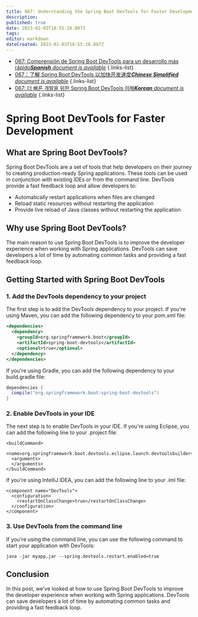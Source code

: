 ```yaml
---
title: 067: Understanding the Spring Boot DevTools for Faster Development
description: 
published: true
date: 2023-02-03T18:55:28.087Z
tags: 
editor: markdown
dateCreated: 2023-02-03T18:55:28.087Z
---
```


- [067: Comprensión de Spring Boot DevTools para un desarrollo más rápido***Spanish** document is available*](/es/Knowledge-base/Spring-Boot/Learning/067-understanding-the-spring-boot-devtools-for-faster-development)
{.links-list}
- [067：了解 Spring Boot DevTools 以加快开发速度***Chinese Simplified** document is available*](/zh/Knowledge-base/Spring-Boot/Learning/067-understanding-the-spring-boot-devtools-for-faster-development)
{.links-list}
- [067: 더 빠른 개발을 위한 Spring Boot DevTools 이해***Korean** document is available*](/ko/Knowledge-base/Spring-Boot/Learning/067-understanding-the-spring-boot-devtools-for-faster-development)
{.links-list}


# Spring Boot DevTools for Faster Development 

## What are Spring Boot DevTools? 

Spring Boot DevTools are a set of tools that help developers on their journey to creating production-ready Spring applications. These tools can be used in conjunction with existing IDEs or from the command line. DevTools provide a fast feedback loop and allow developers to:

- Automatically restart applications when files are changed
- Reload static resources without restarting the application
- Provide live reload of Java classes without restarting the application

## Why use Spring Boot DevTools?

The main reason to use Spring Boot DevTools is to improve the developer experience when working with Spring applications. DevTools can save developers a lot of time by automating common tasks and providing a fast feedback loop.

## Getting Started with Spring Boot DevTools

### 1. Add the DevTools dependency to your project

The first step is to add the DevTools dependency to your project. If you're using Maven, you can add the following dependency to your pom.xml file:

```xml
<dependencies>
  <dependency>
    <groupId>org.springframework.boot</groupId>
    <artifactId>spring-boot-devtools</artifactId>
    <optional>true</optional>
  </dependency>
</dependencies>
```

If you're using Gradle, you can add the following dependency to your build.gradle file:

```groovy
dependencies {
  compile("org.springframework.boot:spring-boot-devtools")
}
```

### 2. Enable DevTools in your IDE

The next step is to enable DevTools in your IDE. If you're using Eclipse, you can add the following line to your .project file:

```
<buildCommand>
  <name>org.springframework.boot.devtools.eclipse.launch.devtoolsbuilder</name>
  <arguments>
  </arguments>
</buildCommand>
```

If you're using IntelliJ IDEA, you can add the following line to your .iml file:

```
<component name="DevTools">
  <configuration>
    <restartOnClassChange>true</restartOnClassChange>
  </configuration>
</component>
```

### 3. Use DevTools from the command line

If you're using the command line, you can use the following command to start your application with DevTools:

```
java -jar myapp.jar --spring.devtools.restart.enabled=true
```

## Conclusion

In this post, we've looked at how to use Spring Boot DevTools to improve the developer experience when working with Spring applications. DevTools can save developers a lot of time by automating common tasks and providing a fast feedback loop.